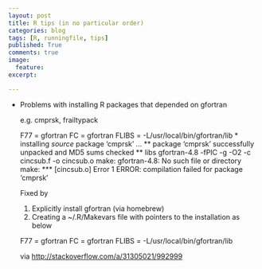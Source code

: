 ```yaml
---
layout: post
title: R tips (in no particular order)
categories: blog
tags: [R, runningfile, tips]
published: True
comments: true
image: 
  feature:
excerpt: 

---
```


- Problems with installing R packages that depended on gfortran

	e.g. cmprsk, frailtypack

	F77 = gfortran
	FC = gfortran
	FLIBS = -L/usr/local/bin/gfortran/lib * installing *source* package ‘cmprsk’ ...
	** package ‘cmprsk’ successfully unpacked and MD5 sums checked
	** libs
	gfortran-4.8   -fPIC  -g -O2  -c cincsub.f -o cincsub.o
	make: gfortran-4.8: No such file or directory
	make: *** [cincsub.o] Error 1
	ERROR: compilation failed for package ‘cmprsk’

	Fixed by 

	1. Explicitly install gfortran (via homebrew)
	2. Creating a ~/.R/Makevars file with pointers to the installation as below

	F77 = gfortran
	FC = gfortran
	FLIBS = -L/usr/local/bin/gfortran/lib

	via http://stackoverflow.com/a/31305021/992999
